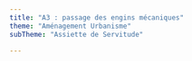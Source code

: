 ```yaml
---
title: "A3 : passage des engins mécaniques"
theme: "Aménagement Urbanisme"
subTheme: "Assiette de Servitude"

---
```

